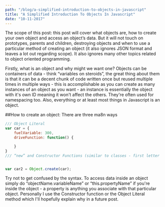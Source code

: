 ```yaml
--- 
path: "/blog/a-simplified-introduction-to-objects-in-javascript"
title: "A Simplified Introduction To Objects In Javascript" 
date: "10-11-2017" 
--- 
```


The scope of this post: this post will cover what objects are, how to create your own object and access an object’s data. But it will not touch on prototypes, parents and children, destroying objects and when to use a particular method of creating an object (it also ignores JSON format and leaves a lot out regarding scope). It also ignores many other topics related to object oriented programming.

Firstly, what is an object and why might we want one? Objects can be containers of data - think “variables on steroids”, the great thing about them is that it can be a decent chunk of code written once but reused multiple times in multiple ways - this is accomplishable as you can create as many instances of an object as you want - an instance is essentially the object with it's own ID meaning it won't affect the others. They're often used for namespacing too. Also, everything or at least most things in Javascript is an object.

##How to create an object: There are three ma8n ways
```javascript
/// Object Literal 
var car = { 
    fuelVariable: 300, 
    driveFunction: function() {

    } 
}
/// “new” and Constructor Functions (similar to classes - first letter should be capitalised) var car = new Object; function Person(age) { this.personAge = age; } var oldPerson = new Person(200); // new AnArray().localArray[1]; console.log("age: " + oldPerson.personAge);


var car2 = Object.create(car);
```

Try not to get confused by the syntax. To access data inside an object simply do “objectName.variableName” or “this.propertyName” if you're inside the object - a property is anything you associate with that particular object. Personally I use the Constructor function or the Object Literal method which I'll hopefully explain why in a future post. 
